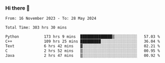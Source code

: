 ### Hi there 👋

<!--
**floyiac/floyiac** is a ✨ _special_ ✨ repository because its `README.md` (this file) appears on your GitHub profile.

Here are some ideas to get you started:

- 🔭 I’m currently working on ...
- 🌱 I’m currently learning ...
- 👯 I’m looking to collaborate on ...
- 🤔 I’m looking for help with ...
- 💬 Ask me about ...
- 📫 How to reach me: ...
- 😄 Pronouns: ...
- ⚡ Fun fact: ...
-->

<!--START_SECTION:waka-->

```txt
From: 16 November 2023 - To: 28 May 2024

Total Time: 303 hrs 30 mins

Python           173 hrs 9 mins  ██████████████▒░░░░░░░░░░   57.03 %
C++              109 hrs 25 mins █████████░░░░░░░░░░░░░░░░   36.04 %
Text             6 hrs 42 mins   ▓░░░░░░░░░░░░░░░░░░░░░░░░   02.21 %
C                2 hrs 52 mins   ▒░░░░░░░░░░░░░░░░░░░░░░░░   00.95 %
Java             2 hrs 47 mins   ▒░░░░░░░░░░░░░░░░░░░░░░░░   00.92 %
```

<!--END_SECTION:waka-->
